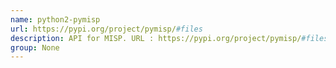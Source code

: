 ```yaml
---
name: python2-pymisp
url: https://pypi.org/project/pymisp/#files
description: API for MISP. URL : https://pypi.org/project/pymisp/#files Groups : None
group: None
---
```

